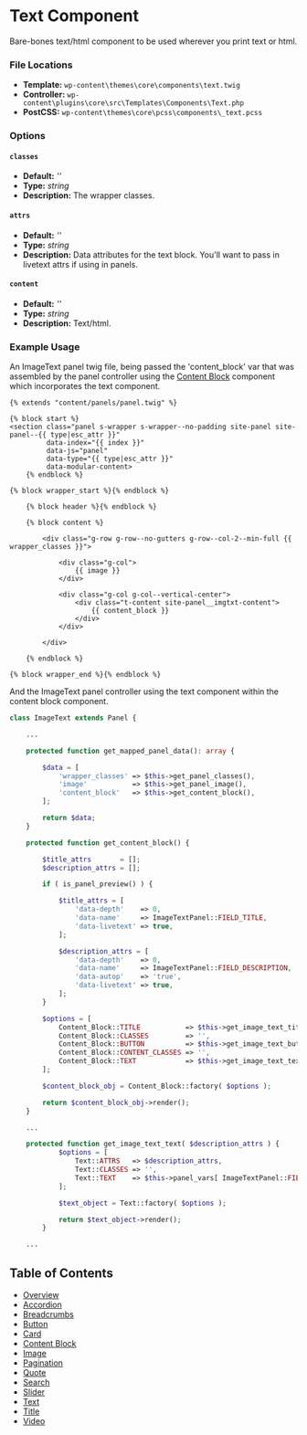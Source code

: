 # Text Component

Bare-bones text/html component to be used wherever you print text or html.

### File Locations

* **Template:** `wp-content\themes\core\components\text.twig`
* **Controller:** `wp-content\plugins\core\src\Templates\Components\Text.php`
* **PostCSS:** `wp-content\themes\core\pcss\components\_text.pcss`

### Options

#### `classes` 
* **Default:** _''_
* **Type:** _string_ 
* **Description:** The wrapper classes.

#### `attrs` 
* **Default:** _''_ 
* **Type:** _string_ 
* **Description:** Data attributes for the text block. You'll want to pass in livetext attrs if using in panels.

#### `content` 
* **Default:** _''_ 
* **Type:** _string_ 
* **Description:** Text/html.

### Example Usage

An ImageText panel twig file, being passed the 'content_block' var that was assembled by the panel controller using the [Content Block](/docs/theme/components/content_block.md) component which incorporates the text component.

```twig
{% extends "content/panels/panel.twig" %}

{% block start %}
<section class="panel s-wrapper s-wrapper--no-padding site-panel site-panel--{{ type|esc_attr }}"
		 data-index="{{ index }}"
		 data-js="panel"
		 data-type="{{ type|esc_attr }}"
		 data-modular-content>
    {% endblock %}

{% block wrapper_start %}{% endblock %}

	{% block header %}{% endblock %}

	{% block content %}

		<div class="g-row g-row--no-gutters g-row--col-2--min-full {{ wrapper_classes }}">

			<div class="g-col">
				{{ image }}
			</div>

			<div class="g-col g-col--vertical-center">
				<div class="t-content site-panel__imgtxt-content">
					{{ content_block }}
				</div>
			</div>

		</div>

	{% endblock %}

{% block wrapper_end %}{% endblock %}
```

And the ImageText panel controller using the text component within the content block component.

```php
class ImageText extends Panel {

	...

	protected function get_mapped_panel_data(): array {

		$data = [
			'wrapper_classes' => $this->get_panel_classes(),
			'image'           => $this->get_panel_image(),
			'content_block'   => $this->get_content_block(),
		];

		return $data;
	}

	protected function get_content_block() {

		$title_attrs       = [];
		$description_attrs = [];

		if ( is_panel_preview() ) {

			$title_attrs = [
				'data-depth'    => 0,
				'data-name'     => ImageTextPanel::FIELD_TITLE,
				'data-livetext' => true,
			];

			$description_attrs = [
				'data-depth'    => 0,
				'data-name'     => ImageTextPanel::FIELD_DESCRIPTION,
				'data-autop'    => 'true',
				'data-livetext' => true,
			];
		}

		$options = [
			Content_Block::TITLE           => $this->get_image_text_title( $title_attrs ),
			Content_Block::CLASSES         => '',
			Content_Block::BUTTON          => $this->get_image_text_button(),
			Content_Block::CONTENT_CLASSES => '',
			Content_Block::TEXT            => $this->get_image_text_text( $description_attrs ),
		];

		$content_block_obj = Content_Block::factory( $options );

		return $content_block_obj->render();
	}

	...

	protected function get_image_text_text( $description_attrs ) {
    		$options = [
    			Text::ATTRS   => $description_attrs,
    			Text::CLASSES => '',
    			Text::TEXT    => $this->panel_vars[ ImageTextPanel::FIELD_DESCRIPTION ],
    		];

    		$text_object = Text::factory( $options );

    		return $text_object->render();
    	}

	...

```

## Table of Contents

* [Overview](/docs/theme/components/README.md)
* [Accordion](/docs/theme/components/accordion.md)
* [Breadcrumbs](/docs/theme/components/breadcrumbs.md)
* [Button](/docs/theme/components/button.md)
* [Card](/docs/theme/components/card.md)
* [Content Block](/docs/theme/components/content_block.md)
* [Image](/docs/theme/components/Image.md)
* [Pagination](/docs/theme/components/pagination.md)
* [Quote](/docs/theme/components/quote.md)
* [Search](/docs/theme/components/search.md)
* [Slider](/docs/theme/components/slider.md)
* [Text](/docs/theme/components/text.md)
* [Title](/docs/theme/components/title.md)
* [Video](/docs/theme/components/video.md)
